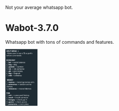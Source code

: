 Not your average whatsapp bot. 

# Wabot-3.7.0
Whatsapp bot with tons of commands and features.

<img src="https://github.com/pvnotpv/wabot/blob/main/imgs/1.jpg?raw=true" alt="1" width="20%">

